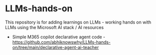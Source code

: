 # LLMs-hands-on
This repository is for adding learnings on LLMs - working hands on with LLMs using the Microsoft AI stack / AI resources

- Simple M365 copilot declarative agent code - https://github.com/abhiknowswhy/LLMs-hands-on/tree/main/declarative-agent-ai-teacher 